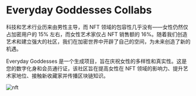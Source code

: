 # Everyday Goddesses Collabs

科技和艺术行业历来由男性主导，而 NFT 领域的包容性几乎没有——女性仍然仅占加密用户的 15% 左右，而女性艺术家仅占 NFT 销售额的 16%。随着我们创造艺术和建立强大的社区，我们在加密世界中开辟了自己的空间，为未来创造了新的机遇。

Everyday Goddesses 是一个生成项目，旨在庆祝女性的多样性和真实性。这是您的数字化身和会员通行证，该社区旨在提高女性在 NFT 领域的影响力、提升艺术家地位、接触新收藏家并传播区块链知识。

![nft](unnamed.jpg)
